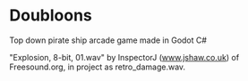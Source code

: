 # Doubloons
Top down pirate ship arcade game made in Godot C#

"Explosion, 8-bit, 01.wav" by InspectorJ (www.jshaw.co.uk) of Freesound.org, in project as retro_damage.wav.
